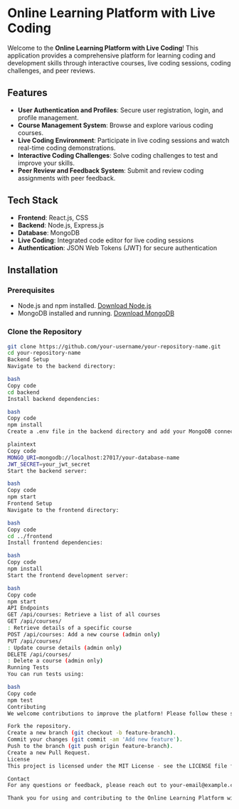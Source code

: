 
# Online Learning Platform with Live Coding

Welcome to the **Online Learning Platform with Live Coding**! This application provides a comprehensive platform for learning coding and development skills through interactive courses, live coding sessions, coding challenges, and peer reviews.

## Features

- **User Authentication and Profiles**: Secure user registration, login, and profile management.
- **Course Management System**: Browse and explore various coding courses.
- **Live Coding Environment**: Participate in live coding sessions and watch real-time coding demonstrations.
- **Interactive Coding Challenges**: Solve coding challenges to test and improve your skills.
- **Peer Review and Feedback System**: Submit and review coding assignments with peer feedback.

## Tech Stack

- **Frontend**: React.js, CSS
- **Backend**: Node.js, Express.js
- **Database**: MongoDB
- **Live Coding**: Integrated code editor for live coding sessions
- **Authentication**: JSON Web Tokens (JWT) for secure authentication

## Installation

### Prerequisites

- Node.js and npm installed. [Download Node.js](https://nodejs.org/)
- MongoDB installed and running. [Download MongoDB](https://www.mongodb.com/try/download/community)

### Clone the Repository

```bash
git clone https://github.com/your-username/your-repository-name.git
cd your-repository-name
Backend Setup
Navigate to the backend directory:

bash
Copy code
cd backend
Install backend dependencies:

bash
Copy code
npm install
Create a .env file in the backend directory and add your MongoDB connection string:

plaintext
Copy code
MONGO_URI=mongodb://localhost:27017/your-database-name
JWT_SECRET=your_jwt_secret
Start the backend server:

bash
Copy code
npm start
Frontend Setup
Navigate to the frontend directory:

bash
Copy code
cd ../frontend
Install frontend dependencies:

bash
Copy code
npm install
Start the frontend development server:

bash
Copy code
npm start
API Endpoints
GET /api/courses: Retrieve a list of all courses
GET /api/courses/
: Retrieve details of a specific course
POST /api/courses: Add a new course (admin only)
PUT /api/courses/
: Update course details (admin only)
DELETE /api/courses/
: Delete a course (admin only)
Running Tests
You can run tests using:

bash
Copy code
npm test
Contributing
We welcome contributions to improve the platform! Please follow these steps to contribute:

Fork the repository.
Create a new branch (git checkout -b feature-branch).
Commit your changes (git commit -am 'Add new feature').
Push to the branch (git push origin feature-branch).
Create a new Pull Request.
License
This project is licensed under the MIT License - see the LICENSE file for details.

Contact
For any questions or feedback, please reach out to your-email@example.com.

Thank you for using and contributing to the Online Learning Platform with Live Coding!
